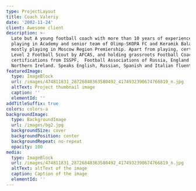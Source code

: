 ```yaml
---
type: ProjectLayout
title: Coach Valeriy
date: '2002-11-24'
client: Awesome client
description: >-
  Late but A young football coach with more than 10 years of experience of
  playing in Academy and senior team of Olimp-SKOPA FC and Keramik Balashikha,
  mostly playing in Moscow Region Premiership. Apart from playing, certified as
  Level 2 Football Scout by AFCAS, and holding grassroots Football Coaching
  certifications from ISSPF,  Football Associations of Russia, England and
  Northern Ireland. Speaks English, Russian, Spanish and Italian fluently
featuredImage:
  type: ImageBlock
  url: /images/474811831_28726848363580492_4174932390674766819_n.jpg
  altText: Project thumbnail image
  caption: ''
  elementId: ''
addTitleSuffix: true
colors: colors-a
backgroundImage:
  type: BackgroundImage
  url: /images/bg2.jpg
  backgroundSize: cover
  backgroundPosition: center
  backgroundRepeat: no-repeat
  opacity: 100
media:
  type: ImageBlock
  url: /images/474811831_28726848363580492_4174932390674766819_n.jpg
  altText: altText of the image
  caption: Caption of the image
  elementId: ''
---
```

